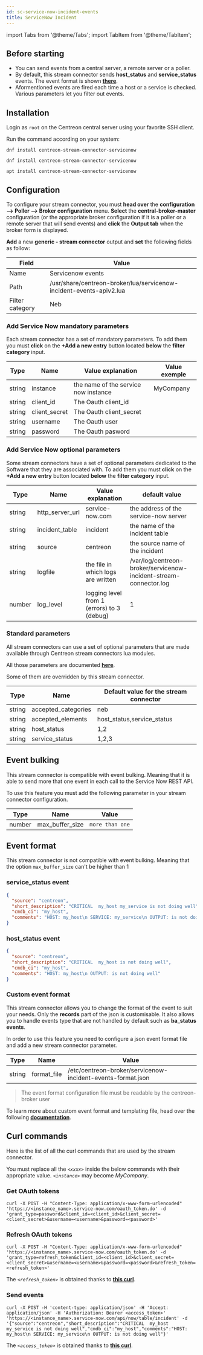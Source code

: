 ```yaml
---
id: sc-service-now-incident-events
title: ServiceNow Incident 
---
```

import Tabs from '@theme/Tabs';
import TabItem from '@theme/TabItem';

## Before starting

- You can send events from a central server, a remote server or a poller.
- By default, this stream connector sends **host_status** and **service_status** events. The event format is shown **[there](#event-format)**.
- Aformentioned events are fired each time a host or a service is checked. Various parameters let you filter out events.

## Installation

Login as `root` on the Centreon central server using your favorite SSH client.

Run the command according on your system:

<Tabs groupId="sync">
<TabItem value="Alma / RHEL / Oracle Linux 8" label="Alma / RHEL / Oracle Linux 8">

```shell
dnf install centreon-stream-connector-servicenow
```

</TabItem>

<TabItem value="Alma / RHEL / Oracle Linux 9" label="Alma / RHEL / Oracle Linux 9">

```shell
dnf install centreon-stream-connector-servicenow
```

</TabItem>

<TabItem value="Debian 11" label="Debian_11">

```shell
apt install centreon-stream-connector-servicenow
```

</TabItem>
</Tabs>

## Configuration

To configure your stream connector, you must **head over** the **configuration --> Poller --> Broker configuration** menu. **Select** the **central-broker-master** configuration (or the appropriate broker configuration if it is a poller or a remote server that will send events) and **click** the **Output tab** when the broker form is displayed.

**Add** a new **generic - stream connector** output and **set** the following fields as follow:

| Field           | Value                                                               |
| --------------- | ------------------------------------------------------------------- |
| Name            | Servicenow events                                                   |
| Path            | /usr/share/centreon-broker/lua/servicenow-incident-events-apiv2.lua |
| Filter category | Neb                                                                 |

### Add Service Now mandatory parameters

Each stream connector has a set of mandatory parameters. To add them you must **click** on the **+Add a new entry** button located **below** the **filter category** input.

| Type   | Name          | Value explanation                    | Value exemple |
| ------ | ------------- | ------------------------------------ | ------------- |
| string | instance      | the name of the service now instance | MyCompany     |
| string | client_id     | The Oauth client_id                  |               |
| string | client_secret | The Oauth client_secret              |               |
| string | username      | The Oauth user                       |               |
| string | password      | The Oauth pasword                    |               |

### Add Service Now optional parameters

Some stream connectors have a set of optional parameters dedicated to the Software that they are associated with. To add them you must **click** on the **+Add a new entry** button located **below** the **filter category** input.

| Type   | Name            | Value explanation                          | default value                                                     |
| ------ | --------------- | ------------------------------------------ | ----------------------------------------------------------------- |
| string | http_server_url | service-now.com                            | the address of the service-now server                             |
| string | incident_table  | incident                                   | the name of the incident table                                    |
| string | source          | centreon                                   | the source name of the incident                                   |
| string | logfile         | the file in which logs are written         | /var/log/centreon-broker/servicenow-incident-stream-connector.log |
| number | log_level       | logging level from 1 (errors) to 3 (debug) | 1                                                                 |

### Standard parameters

All stream connectors can use a set of optional parameters that are made available through Centreon stream connectors lua modules.

All those parameters are documented **[here](https://github.com/centreon/centreon-stream-connector-scripts/blob/master/modules/docs/sc_param.md#default-parameters)**.

Some of them are overridden by this stream connector.

| Type   | Name                | Default value for the stream connector |
| ------ | ------------------- | -------------------------------------- |
| string | accepted_categories | neb                                    |
| string | accepted_elements   | host_status,service_status             |
| string | host_status         | 1,2                                    |
| string | service_status      | 1,2,3                                  |

## Event bulking

This stream connector is compatible with event bulking. Meaning that it is able to send more that one event in each call to the Service Now REST API.

To use this feature you must add the following parameter in your stream connector configuration.

| Type   | Name            | Value           |
| ------ | --------------- | --------------- |
| number | max_buffer_size | `more than one` |

## Event format

This stream connector is not compatible with event bulking. Meaning that the option `max_buffer_size` can't be higher than 1

### service_status event

```json
{
  "source": "centreon",
  "short_description": "CRITICAL  my_host my_service is not doing well",
  "cmdb_ci": "my_host",
  "comments": "HOST: my_host\n SERVICE: my_service\n OUTPUT: is not doing well"
}
```

### host_status event

```json
{
  "source": "centreon",
  "short_description": "CRITICAL  my_host is not doing well",
  "cmdb_ci": "my_host",
  "comments": "HOST: my_host\n OUTPUT: is not doing well"
}
```

### Custom event format

This stream connector allows you to change the format of the event to suit your needs. Only the **records** part of the json is customisable. It also allows you to handle events type that are not handled by default such as **ba_status events**.

In order to use this feature you need to configure a json event format file and add a new stream connector parameter.

| Type   | Name        | Value                                              |
| ------ | ----------- | -------------------------------------------------- |
| string | format_file | /etc/centreon-broker/servicenow-incident-events-format.json |

> The event format configuration file must be readable by the centreon-broker user

To learn more about custom event format and templating file, head over the following **[documentation](https://github.com/centreon/centreon-stream-connector-scripts/blob/master/modules/docs/templating.md#templating-documentation)**.

## Curl commands

Here is the list of all the curl commands that are used by the stream connector.

You must replace all the *`<xxxx>`* inside the below commands with their appropriate value. *`<instance>`* may become *MyCompany*.

### Get OAuth tokens

```shell
curl -X POST -H "Content-Type: application/x-www-form-urlencoded" 'https://<instance_name>.service-now.com/oauth_token.do' -d 'grant_type=password&client_id=<client_id>&client_secret=<client_secret>&username=<username>&password=<password>'
```

### Refresh OAuth tokens

```shell
curl -X POST -H "Content-Type: application/x-www-form-urlencoded" 'https://<instance_name>.service-now.com/oauth_token.do' -d 'grant_type=refresh_token&client_id=<client_id>&client_secret=<client_secret>&username=<username>&password=<password>&refresh_token=<refresh_token>'
```

The *`<refresh_token>`* is obtained thanks to **[this curl](#get-oauth-tokens)**.

### Send events

```shell
curl -X POST -H 'content-type: application/json' -H 'Accept: application/json' -H 'Authorization: Bearer <access_token>' 'https://<instance_name>.service-now.com/api/now/table/incident' -d '{"source":"centreon","short_description":"CRITICAL  my_host my_service is not doing well","cmdb_ci":"my_host","comments":"HOST: my_host\n SERVICE: my_service\n OUTPUT: is not doing well"}'
```

The *`<access_token>`* is obtained thanks to **[this curl](#get-oauth-tokens)**.
